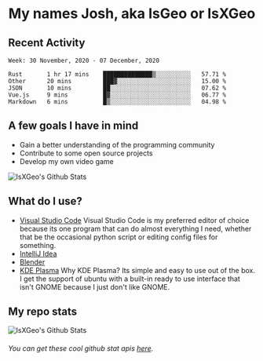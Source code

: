<h1 align="center">My names Josh, aka IsGeo or IsXGeo</h1>

## Recent Activity
<!--START_SECTION:waka-->
```text
Week: 30 November, 2020 - 07 December, 2020

Rust       1 hr 17 mins    ██████████████▒░░░░░░░░░░   57.71 % 
Other      20 mins         ███▓░░░░░░░░░░░░░░░░░░░░░   15.00 % 
JSON       10 mins         ██░░░░░░░░░░░░░░░░░░░░░░░   07.62 % 
Vue.js     9 mins          █▓░░░░░░░░░░░░░░░░░░░░░░░   06.77 % 
Markdown   6 mins          █▒░░░░░░░░░░░░░░░░░░░░░░░   04.98 % 
```
<!--END_SECTION:waka-->

## **A few goals I have in mind**

- Gain a better understanding of the programming community
- Contribute to some open source projects
- Develop my own video game

<img align="center" alt="IsXGeo's Github Stats" src="https://github-readme-stats.vercel.app/api/top-langs/?username=IsXGeo&layout=compact"/><br>

## **What do I use?**

- [Visual Studio Code](https://code.visualstudio.com/) Visual Studio Code is my preferred editor of choice because its one program that can do almost everything I need, whether that be the occasional python script or editing config files for something.
- [IntelliJ Idea](https://www.jetbrains.com/idea/)
- [Blender](https://www.blender.org)
- [KDE Plasma](https://kde.org/) Why KDE Plasma? Its simple and easy to use out of the box. I get the support of ubuntu with a built-in ready to use interface that isn't GNOME because I just don't like GNOME.

## **My repo stats**

<img align="center" alt="IsXGeo's Github Stats" src="https://github-readme-stats.vercel.app/api?username=IsXGeo&count_private=true&show_icons=true&include_all_commits=true"/>

###### You can get these cool github stat apis [here](https://github.com/anuraghazra/github-readme-stats).

